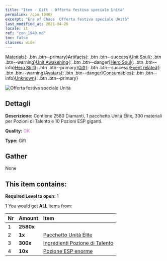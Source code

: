 ```yaml
---
title: "Item - Gift - Offerta festiva speciale Unità"
permalink: /con_1940/
excerpt: "Era of Chaos  Offerta festiva speciale Unità"
last_modified_at: 2021-04-26
locale: it
ref: "con_1940.md"
toc: false
classes: wide
---
```

 [Materials](/ItemsIT/){: .btn .btn--primary}[Artifacts](/ItemsIT/Artifacts/){: .btn .btn--success}[Unit Soul](/ItemsIT/UnitSoul/){: .btn .btn--warning}[Unit Awakening](/ItemsIT/UnitAwakening/){: .btn .btn--danger}[Hero Soul](/ItemsIT/HeroSoul/){: .btn .btn--info}[Hero Skill](/ItemsIT/HeroSkill/){: .btn .btn--primary}[Gift](/ItemsIT/Gift/){: .btn .btn--success}[Event related](/ItemsIT/Events/){: .btn .btn--warning}[Avatars](/ItemsIT/Avatars/){: .btn .btn--danger}[Consumables](/ItemsIT/Consumables/){: .btn .btn--info}[Unknown](/ItemsIT/Unknown/){: .btn .btn--primary}

 ![Offerta festiva speciale Unità](/images/t/i_907116.png)

## Dettagli
 **Descrizione:** Contiene 2580 Diamanti, 1 pacchetto Unità Élite, 300 materiali per Pozioni di Talento e 10 Pozioni ESP giganti.

 **Quality:** <span style="color: #DA70D6">OK</span>

 **Type:** Gift

## Gather

  None

## This item contains:

 **Required Level to open:** 1

 1 You would get **ALL** items  from:

  | Nr | Amount |     Item    |
  |:---|:-------|:------------|
  | 1 |  **2580x** | <i class="fas fa-gem"/> |  | 
  | 2 |  **1x** | [Pacchetto Unità Élite](/ItemsIT/con_1921/) |  | 
  | 3 |  **300x** | [Ingredienti Pozione di Talento](/ItemsIT/con_1120/) |  | 
  | 4 |  **10x** | [Pozione ESP enorme](/ItemsIT/con_703/) |  | 
